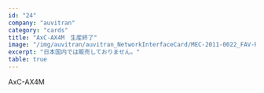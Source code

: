 ```yaml
---
id: "24"
company: "auvitran"
category: "cards"
title: "AxC-AX4M　生産終了"
image: "/img/auvitran/auvitran_NetworkInterfaceCard/MEC-2011-0022_FAV-Rev2-Bouchon-AxC-AX4M.webp"
excerpt: "日本国内では販売しておりません。"
table: true
---
```

AxC-AX4M